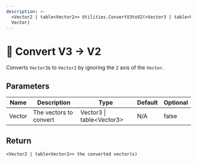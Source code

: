 ```yaml
---
description: >-
  <Vector2 | table<Vector2>> Utilities.ConvertV3toV2(<Vector3 | table<Vector3>>
  Vector)
---
```


# 🔨 Convert V3 -> V2

Converts `Vector3`s to `Vector2` by ignoring the `Z` axis of the `Vector`.

## Parameters

<table><thead><tr><th>Name</th><th>Description</th><th>Type</th><th>Default</th><th data-type="checkbox">Optional</th></tr></thead><tbody><tr><td>Vector</td><td>The vectors to convert</td><td>Vector3 | table&#x3C;Vector3></td><td>N/A</td><td>false</td></tr></tbody></table>

## Return

`<Vector2 | table<Vector2>> the converted vector(s)`
